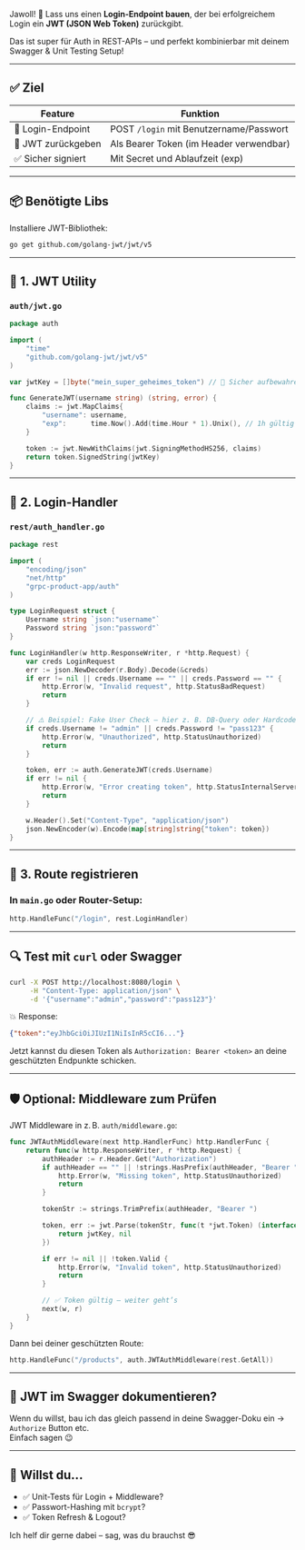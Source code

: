 Jawoll! 🔐 Lass uns einen **Login-Endpoint bauen**, der bei erfolgreichem Login ein **JWT (JSON Web Token)** zurückgibt.

Das ist super für Auth in REST-APIs – und perfekt kombinierbar mit deinem Swagger & Unit Testing Setup!

---

## ✅ Ziel

| Feature             | Funktion                                  |
|---------------------|--------------------------------------------|
| 🔐 Login-Endpoint    | POST `/login` mit Benutzername/Passwort   |
| 🧾 JWT zurückgeben   | Als Bearer Token (im Header verwendbar)   |
| ✅ Sicher signiert    | Mit Secret und Ablaufzeit (exp)           |

---

## 📦 Benötigte Libs

Installiere JWT-Bibliothek:

```bash
go get github.com/golang-jwt/jwt/v5
```

---

## 📄 1. JWT Utility

### `auth/jwt.go`

```go
package auth

import (
	"time"
	"github.com/golang-jwt/jwt/v5"
)

var jwtKey = []byte("mein_super_geheimes_token") // 🔐 Sicher aufbewahren!

func GenerateJWT(username string) (string, error) {
	claims := jwt.MapClaims{
		"username": username,
		"exp":      time.Now().Add(time.Hour * 1).Unix(), // 1h gültig
	}

	token := jwt.NewWithClaims(jwt.SigningMethodHS256, claims)
	return token.SignedString(jwtKey)
}
```

---

## 📄 2. Login-Handler

### `rest/auth_handler.go`

```go
package rest

import (
	"encoding/json"
	"net/http"
	"grpc-product-app/auth"
)

type LoginRequest struct {
	Username string `json:"username"`
	Password string `json:"password"`
}

func LoginHandler(w http.ResponseWriter, r *http.Request) {
	var creds LoginRequest
	err := json.NewDecoder(r.Body).Decode(&creds)
	if err != nil || creds.Username == "" || creds.Password == "" {
		http.Error(w, "Invalid request", http.StatusBadRequest)
		return
	}

	// ⚠️ Beispiel: Fake User Check – hier z. B. DB-Query oder Hardcode
	if creds.Username != "admin" || creds.Password != "pass123" {
		http.Error(w, "Unauthorized", http.StatusUnauthorized)
		return
	}

	token, err := auth.GenerateJWT(creds.Username)
	if err != nil {
		http.Error(w, "Error creating token", http.StatusInternalServerError)
		return
	}

	w.Header().Set("Content-Type", "application/json")
	json.NewEncoder(w).Encode(map[string]string{"token": token})
}
```

---

## 📄 3. Route registrieren

### In `main.go` oder Router-Setup:

```go
http.HandleFunc("/login", rest.LoginHandler)
```

---

## 🔍 Test mit `curl` oder Swagger

```bash
curl -X POST http://localhost:8080/login \
     -H "Content-Type: application/json" \
     -d '{"username":"admin","password":"pass123"}'
```

💥 Response:

```json
{"token":"eyJhbGciOiJIUzI1NiIsInR5cCI6..."}
```

Jetzt kannst du diesen Token als `Authorization: Bearer <token>` an deine geschützten Endpunkte schicken.

---

## 🛡️ Optional: Middleware zum Prüfen

JWT Middleware in z. B. `auth/middleware.go`:

```go
func JWTAuthMiddleware(next http.HandlerFunc) http.HandlerFunc {
	return func(w http.ResponseWriter, r *http.Request) {
		authHeader := r.Header.Get("Authorization")
		if authHeader == "" || !strings.HasPrefix(authHeader, "Bearer ") {
			http.Error(w, "Missing token", http.StatusUnauthorized)
			return
		}

		tokenStr := strings.TrimPrefix(authHeader, "Bearer ")

		token, err := jwt.Parse(tokenStr, func(t *jwt.Token) (interface{}, error) {
			return jwtKey, nil
		})

		if err != nil || !token.Valid {
			http.Error(w, "Invalid token", http.StatusUnauthorized)
			return
		}

		// ✅ Token gültig – weiter geht’s
		next(w, r)
	}
}
```

Dann bei deiner geschützten Route:

```go
http.HandleFunc("/products", auth.JWTAuthMiddleware(rest.GetAll))
```

---

## 🔐 JWT im Swagger dokumentieren?

Wenn du willst, bau ich das gleich passend in deine Swagger-Doku ein → `Authorize` Button etc.  
Einfach sagen 😉

---

## 🧪 Willst du...

- ✅ Unit-Tests für Login + Middleware?
- ✅ Passwort-Hashing mit `bcrypt`?
- ✅ Token Refresh & Logout?

Ich helf dir gerne dabei – sag, was du brauchst 😎